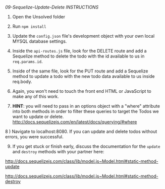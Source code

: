 *09-Sequelize-Update-Delete INSTRUCTIONS*

 1) Open the Unsolved folder

 2) Run `npm install`

 3) Update the `config.json` file's development object with your own local MYSQL database settings.

 4) Inside the `api-routes.js` file, look for the DELETE route and add a Sequelize method to delete the todo with the id available to us in `req.params.id`.

 5) Inside of the same file, look for the PUT route and add a Sequelize method to update a todo with the new todo data available to us inside req.body.

 6) Again, you won't need to touch the front end HTML or JavaScript to make any of this work.

 7) **HINT**: you will need to pass in an options object with a "where" attribute into both methods in order to filter these queries to target the Todos we want to update or delete.
 http://docs.sequelizejs.com/en/latest/docs/querying/#where

 8 ) Navigate to localhost:8080. If you can update and delete todos without errors, you were successful.

 9) If you get stuck or finish early, discuss the documentation for the `update` and `destroy` methods with your partner here:

 http://docs.sequelizejs.com/class/lib/model.js~Model.html#static-method-update

 http://docs.sequelizejs.com/class/lib/model.js~Model.html#static-method-destroy